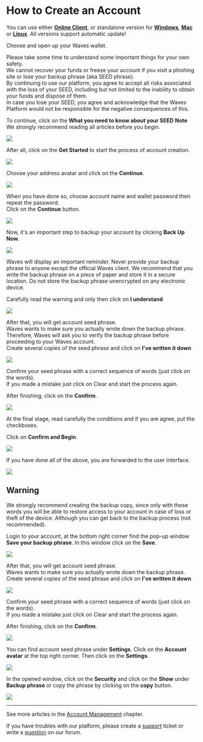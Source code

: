 # How to Create an Account

You can use either [**Online Client**](https://dex.wavesplatform.com), or standalone version for [**Windows**](https://wavesplatform.com/files/WavesClient-win.zip), [**Mac**](https://wavesplatform.com/files/WavesClient-mac.dmg) or [**Linux**](https://wavesplatform.com/files/WavesClient-linux.deb). All versions support automatic update!

Choose and open up your Waves wallet.

Please take some time to understand some important things for your own safety.  
We cannot recover your funds or freeze your account if you visit a phishing site or lose your backup phrase \(aka SEED phrase\).  
By continuing to use our platform, you agree to accept all risks associated with the loss of your SEED, including but not limited to the inability to obtain your funds and dispose of them.  
In case you lose your SEED, you agree and acknowledge that the Waves Platform would not be responsible for the negative consequences of this.

To continue, click on the **What you need to know about your SEED**
**Note** We strongly recommend reading all articles before you begin.

![](/_assets/account_creation_001.png)

After all, click on the **Get Started** to start the process of account creation.

![](/_assets/account_creation_01.png)

Choose your address avatar and click on the **Continue**.

![](/_assets/account_creation_02.png)

When you have done so, choose account name and wallet password then repeat the password.  
Click on the **Continue** button.

![](/_assets/account_creation_03.png)

Now, it's an important step to backup your account by clicking **Back Up Now**.

![](/_assets/account_creation_04.png)

Waves will display an important reminder. Never provide your backup phrase to anyone except the official Waves client. We recommend that you write the backup phrase on a piece of paper and store it in a secure location. Do not store the backup phrase unencrypted on any electronic device.

Carefully read the warning and only then click on **I understand**

![](/_assets/account_creation_05.png)

After that, you will get account seed phrase.  
Waves wants to make sure you actually wrote down the backup phrase. Therefore, Waves will ask you to verify the backup phrase before proceeding to your Waves account.  
Create several copies of the seed phrase and click on **I've written it down**

![](/_assets/account_creation_06.png)

Сonfirm your seed phrase with a correct sequence of words \(just click on the words\).  
If you made a mistake just click on Clear and start the process again.

After finishing, click on the **Confirm**.

![](/_assets/account_creation_07.png)

At the final stage, read carefully the conditions and if you are agree, put the checkboxes.

Click on **Confirm and Begin**.

![](/_assets/account_creation_08.png)

If you have done all of the above, you are forwarded to the user interface.

![](/_assets/account_creation_09.png)

## Warning

We strongly recommend creating the backup copy, since only with these words you will be able to restore access to your account in case of loss or theft of the device. Although you can get back to the backup process \(not recommended\).

Login to your account, at the bottom right corner find the pop-up window **Save your backup phrase**. In this window click on the **Save**.

![](/_assets/backup_01.png)

After that, you will get account seed phrase.  
Waves wants to make sure you actually wrote down the backup phrase.  
Create several copies of the seed phrase and click on **I've written it down**

![](/_assets/account_creation_05.png)

Сonfirm your seed phrase with a correct sequence of words \(just click on the words\).  
If you made a mistake just click on Clear and start the process again.

After finishing, click on the **Confirm**.

![](/_assets/account_creation_06.png)

You can find account seed phrase under **Settings**. Click on the **Account avatar** at the top right corner. Then click on the **Settings**.

![](/_assets/advanced_features_001.png)

In the opened window, click on the **Security** and click on the **Show** under **Backup phrase** or copy the phrase by clicking on the **copy** button.

![](/_assets/backup_02.png)

---



See more articles in the [Account Management](/waves-client/account-management.md) chapter.

If you have troubles with our platform, please create a [support](https://support.wavesplatform.com/) ticket or write a [question](https://forum.wavesplatform.com/) on our forum.
